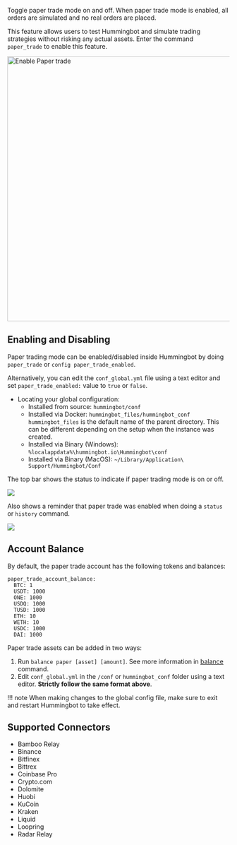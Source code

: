 
Toggle paper trade mode on and off. When paper trade mode is enabled, all orders are simulated and no real orders are placed.

This feature allows users to test Hummingbot and simulate trading strategies without risking any actual assets. Enter the command `paper_trade` to enable this feature.

<!--
```
>>>  paper_trade

Enable paper trading mode (Yes/No) ? >>> Yes

New configuration saved:
paper_trade_enabled: True
```
-->
<img src="/assets/img/paper_trade.gif" alt="Enable Paper trade"  width="600" />

## Enabling and Disabling

Paper trading mode can be enabled/disabled inside Hummingbot by doing `paper_trade` or `config paper_trade_enabled`.

Alternatively, you can edit the `conf_global.yml` file using a text editor and set `paper_trade_enabled:` value to `true` or `false`.

* Locating your global configuration:<br />
    * Installed from source: `hummingbot/conf`<br />
    * Installed via Docker: `hummingbot_files/hummingbot_conf`<br />
        `hummingbot_files` is the default name of the parent directory. This can be different depending on the setup
        when the instance was created.<br />
    * Installed via Binary (Windows): `%localappdata%\hummingbot.io\Hummingbot\conf`<br />
    * Installed via Binary (MacOS): `~/Library/Application\ Support/Hummingbot/Conf`<br />

The top bar shows the status to indicate if paper trading mode is on or off.

![](/assets/img/paper_trade_mode2.png)

Also shows a reminder that paper trade was enabled when doing a `status` or `history` command.

![](/assets/img/paper_trade_warning.png)

## Account Balance

By default, the paper trade account has the following tokens and balances:

```
paper_trade_account_balance:
  BTC: 1
  USDT: 1000
  ONE: 1000
  USDQ: 1000
  TUSD: 1000
  ETH: 10
  WETH: 10
  USDC: 1000
  DAI: 1000
```

Paper trade assets can be added in two ways:

1. Run `balance paper [asset] [amount]`. See more information in [balance](/operation/commands/balance/#balance-paper-asset-amount) command.
2. Edit `conf_global.yml` in the `/conf` or `hummingbot_conf` folder using a text editor. **Strictly follow the same format above**.

!!! note
    When making changes to the global config file, make sure to exit and restart Hummingbot to take effect.


## Supported Connectors

- Bamboo Relay
- Binance
- Bitfinex
- Bittrex
- Coinbase Pro
- Crypto.com
- Dolomite
- Huobi
- KuCoin
- Kraken
- Liquid
- Loopring
- Radar Relay
